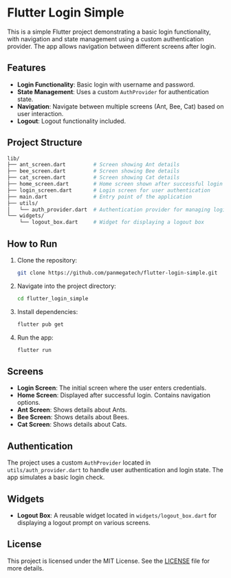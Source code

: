 
# Flutter Login Simple

This is a simple Flutter project demonstrating a basic login functionality, with navigation and state management using a custom authentication provider. The app allows navigation between different screens after login.

## Features

- **Login Functionality**: Basic login with username and password.
- **State Management**: Uses a custom `AuthProvider` for authentication state.
- **Navigation**: Navigate between multiple screens (Ant, Bee, Cat) based on user interaction.
- **Logout**: Logout functionality included.

## Project Structure

```bash
lib/
├── ant_screen.dart         # Screen showing Ant details
├── bee_screen.dart         # Screen showing Bee details
├── cat_screen.dart         # Screen showing Cat details
├── home_screen.dart        # Home screen shown after successful login
├── login_screen.dart       # Login screen for user authentication
├── main.dart               # Entry point of the application
├── utils/
│   └── auth_provider.dart  # Authentication provider for managing login state
└── widgets/
    └── logout_box.dart     # Widget for displaying a logout box
```

## How to Run

1. Clone the repository:
    ```bash
    git clone https://github.com/panmegatech/flutter-login-simple.git
    ```
2. Navigate into the project directory:
    ```bash
    cd flutter_login_simple
    ```
3. Install dependencies:
    ```bash
    flutter pub get
    ```
4. Run the app:
    ```bash
    flutter run
    ```

## Screens

- **Login Screen**: The initial screen where the user enters credentials.
- **Home Screen**: Displayed after successful login. Contains navigation options.
- **Ant Screen**: Shows details about Ants.
- **Bee Screen**: Shows details about Bees.
- **Cat Screen**: Shows details about Cats.

## Authentication

The project uses a custom `AuthProvider` located in `utils/auth_provider.dart` to handle user authentication and login state. The app simulates a basic login check.

## Widgets

- **Logout Box**: A reusable widget located in `widgets/logout_box.dart` for displaying a logout prompt on various screens.

## License

This project is licensed under the MIT License. See the [LICENSE](LICENSE) file for more details.
